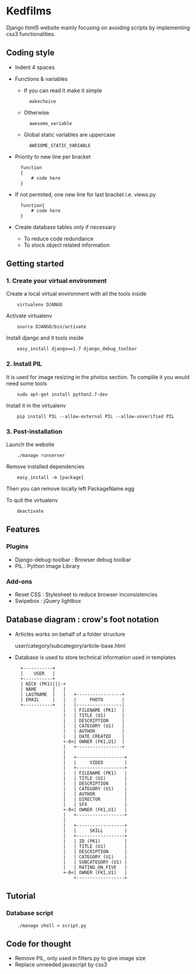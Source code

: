 # Kedfilms
Django html5 website mainly focusing on avoiding scripts by implementing css3 functionalities.

## Coding style
* Indent 4 spaces

* Functions & variables

    * If you can read it make it simple

            makechoice

    * Otherwise

            awesome_variable
    
    * Global static variables are uppercase

            AWESOME_STATIC_VARIABLE

* Priority to new line per bracket

        function
        {
            # code here
        }
        
* If not permited, one new line for last bracket i.e. views.py

        function{
            # code here
        }

* Create database tables only if necessary

    * To reduce code redundance
    * To stock object related information

## Getting started

### 1. Create your virtual environment
Create a local virtual environment with all the tools inside

        virtualenv DJANGO

Activate virtualenv

        source DJANGO/bin/activate

Install django and it tools inside

        easy_install django==1.7 django_debug_toolbar 


### 2. Install PIL
It is used for image resizing in the photos section. To complile it you would need some tools

        sudo apt-get install python2.7-dev

Install it in the virtualenv

        pip install PIL --allow-external PIL --allow-unverified PIL

### 3. Post-installation

Launch the website

        ./manage runserver

Remove installed dependencies
    
        easy_install -m [package]

Then you can remove locally left PackageName.egg

To quit the virtualenv

        deactivate


## Features

### Plugins
* Django-debug-toolbar : Browser debug toolbar
* PIL : Python Image Library

### Add-ons
* Reset CSS : Stylesheet to reduce browser inconsistencies
* Swipebox : jQuery lightbox


## Database diagram : crow's foot notation

* Articles works on behalf of a folder structure

    user/category/subcategory/article-base.html

* Database is used to store technical information used in templates

	    +-----------+
	    |    USER   |
	    +-----------+
	    | NICK (PK1)|||-+ 
	    | NAME      |   | 
	    | LASTNAME  |   |   +-----------------+
	    | EMAIL     |   |   |     PHOTO       |
	    +-----------+   |   |-----------------| 
	                    |   | FILENAME (PK1)  |
	                    |   | TITLE (U1)      |
	                    |   | DESCRIPTION     |
	                    |   | CATEGORY (U1)   |
	                    |   | AUTHOR          |
	                    |   | DATE_CREATED    |
	                    +-0<| OWNER (FK1,U1)  |
	                    |   +-----------------+
	                    |
	                    |   +------------------+
	                    |   |     VIDEO        |
	                    |   +------------------+
	                    |   | FILENAME (PK1)   |
	                    |   | TITLE (U1)       |
	                    |   | DESCRIPTION      |
	                    |   | CATEGORY (U1)    |
	                    |   | AUTHOR           |
	                    |   | DIRECTOR         |
	                    |   | SFX              |
	                    +-0<| OWNER (FK1,U1)   |
	                    |   +------------------+
	                    |
	                    |   +------------------+
	                    |   |     SKILL        |
	                    |   +------------------+
	                    |   | ID (PK1)         |
	                    |   | TITLE (U1)       |
	                    |   | DESCRIPTION      |
	                    |   | CATEGORY (U1)    |
	                    |   | SUBCATEGORY (U1) |
	                    |   | RATING_ON_FIVE   |
	                    +-0<| OWNER (FK1,U1)   |
	                        +------------------+
                                                                        
                             

## Tutorial

### Database script
    
        ./manage shell < script.py

## Code for thought

* Remove PIL, only used in filters.py to give image size
* Replace unneeded javascript by css3

